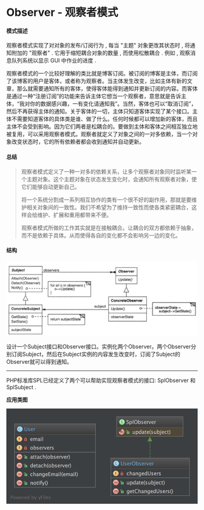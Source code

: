 # Observer - 观察者模式

#### 模式描述

观察者模式实现了对对象的发布/订阅行为 , 每当 "主题" 对象更改其状态时 , 将通知附加的 "观察者" . 它用于缩短耦合对象的数量 , 而使用松散耦合 . 例如 , 观察消息队列系统以显示 GUI 中作业的进度 .

观察者模式的一个比较好理解的类比就是博客订阅。被订阅的博客是主体，而订阅了该博客的用户是客体，或者称为观察者。当主体发生改变，比如主体有新的文章，那么就需要通知所有的客体，使得客体能得到通知并更新订阅的内容。而客体是通过一种“注册订阅”的功能来告诉主体它想当一个观察者，意思就是告诉主体，“我对你的数据感兴趣，一有变化请通知我”。当然，客体也可以“取消订阅”，然后不再获得主体的通知。关于客体的一切，主体只知道客体实现了某个接口。主体不需要知道客体的具体类是谁、做了什么。任何时候都可以增加新的客体，而且主体不会受到影响。因为它们两者是松耦合的。要做到主体和客体之间相互独立地被复用，可以采用观察者模式。观察者就定义了对象之间的一对多依赖，当一个对象改变状态时，它的所有依赖者都会收到通知并自动更新。

#### **总结**

> 观察者模式定义了一种一对多的依赖关系，让多个观察者对象同时监听某一个主题对象。这个主题对象在状态发生变化时，会通知所有观察者对象，使它们能够自动更新自己。
>
> 将一个系统分割成一系列相互协作的类有一个很不好的副作用，那就是要维护相关对象间的一致性。我们不希望为了维持一致性而使各类紧密耦合，这样会给维护、扩展和重用都带来不便。
>
> 观察者模式所做的工作其实就是在接触耦合。让耦合的双方都依赖于抽象，而不是依赖于具体。从而使得各自的变化都不会影响另一边的变化。

#### 结构

![](/assets/observer.png)

设计一个Subject接口和Observer接口。实例化两个Observer。两个Observer分别订阅Subject，然后在Subject实例的内容发生改变时，订阅了Subject的Observer就可以得到通知。

---

PHP标准库SPL已经定义了两个可以帮助实现观察者模式的接口: SplObserver 和 SplSubject . 

**应用类图**

![](/assets/Observer2.png)

